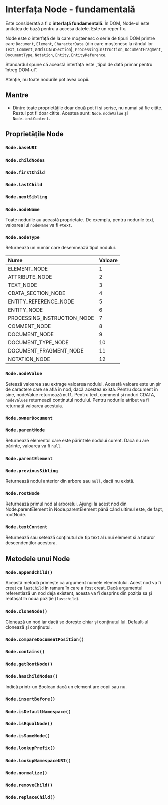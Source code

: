 # Interfața Node - fundamentală

Este considerată a fi o **interfață fundamentală**.
În DOM, Node-ul este unitatea de bază pentru a accesa datele. Este un reper fix.

Node este o interfață de la care moștenesc o serie de tipuri DOM printre care `Document`, `Element`, `CharacterData` (din care moștenesc la rândul lor `Text`, `Comment`, and `CDATASection`), `ProcessingInstruction`, `DocumentFragment`, `DocumentType`, `Notation`, `Entity`, `EntityReference`.

Standardul spune că această interfață este „tipul de dată primar pentru întreg DOM-ul”.

Atenție, nu toate nodurile pot avea copii.

## Mantre

- Dintre toate proprietățile doar două pot fi și scrise, nu numai să fie citite. Restul pot fi doar citite. Acestea sunt: `Node.nodeValue` și `Node.textContent`.

## Proprietățile Node

### `Node.baseURI`

### `Node.childNodes`

### `Node.firstChild`

### `Node.lastChild`

### `Node.nextSibling`

### `Node.nodeName`

Toate nodurile au această proprietate. De exemplu, pentru nodurile text, valoarea lui `nodeName` va fi `#text`.

### `Node.nodeType`

Returnează un număr care desemnează tipul nodului.

| Nume | Valoare|
|:-|:-|
|ELEMENT_NODE| 1 |
|ATTRIBUTE_NODE| 2 |
|TEXT_NODE| 3 |
|CDATA_SECTION_NODE| 4 |
|ENTITY_REFERENCE_NODE| 5 |
|ENTITY_NODE| 6 |
|PROCESSING_INSTRUCTION_NODE| 7 |
|COMMENT_NODE| 8 |
|DOCUMENT_NODE| 9 |
|DOCUMENT_TYPE_NODE| 10 |
|DOCUMENT_FRAGMENT_NODE| 11 |
|NOTATION_NODE| 12 |

### `Node.nodeValue`

Setează valoarea sau extrage valoarea nodului. Această valoare este un șir de caractere care se află în nod, dacă acestea există. Pentru document în sine, nodeValue returnează `null`. Pentru text, comment și noduri CDATA, `nodeValues` returnează conținutul nodului. Pentru nodurile atribut va fi returnată valoarea acestuia.

### `Node.ownerDocument`

### `Node.parentNode`

Returnează elementul care este părintele nodului curent. Dacă nu are părinte, valoarea va fi `null`.

### `Node.parentElement`

### `Node.previousSibling`

Returnează nodul anterior din arbore sau `null`, dacă nu există.

### `Node.rootNode`

Returnează primul nod al arborelui. Ajungi la acest nod din Node.parentElement în Node.parentElement până când ultimul este, de fapt, rootNode.

### `Node.textContent`

Returnează sau setează conținutul de tip text al unui element și a tuturor descendenților acestora.

## Metodele unui Node

### `Node.appendChild()`

Această metodă primește ca argument numele elementului. Acest nod va fi creat ca `lastChild` în ramura în care a fost creat. Dacă argumentul referențiază un nod deja existent, acesta va fi desprins din poziția sa și reatașat în noua poziție (`lastchild`).

### `Node.cloneNode()`

Clonează un nod iar dacă se dorește chiar și conținutul lui. Default-ul clonează și conținutul.

### `Node.compareDocumentPosition()`

### `Node.contains()`

### `Node.getRootNode()`

### `Node.hasChildNodes()`

Indică printr-un Boolean dacă un element are copii sau nu.

### `Node.insertBefore()`

### `Node.isDefaultNamespace()`

### `Node.isEqualNode()`

### `Node.isSameNode()`

### `Node.lookupPrefix()`

### `Node.lookupNamespaceURI()`

### `Node.normalize()`

### `Node.removeChild()`

### `Node.replaceChild()`
